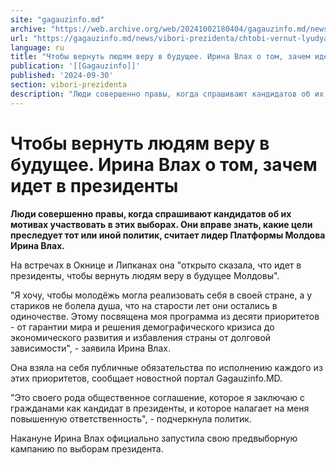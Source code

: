 ```yaml
---
site: "gagauzinfo.md"
archive: "https://web.archive.org/web/20241002180404/gagauzinfo.md/news/vibori-prezidenta/chtobi-vernut-lyudyam-veru-v-buduschee-irina-vlah-o-tom-zachem-idet-v-prezidenti"
url: "https://gagauzinfo.md/news/vibori-prezidenta/chtobi-vernut-lyudyam-veru-v-buduschee-irina-vlah-o-tom-zachem-idet-v-prezidenti"
language: ru
title: "Чтобы вернуть людям веру в будущее. Ирина Влах о том, зачем идет в президенты"
publication: '[[Gagauzinfo]]'
published: '2024-09-30'
section: vibori-prezidenta
description: "Люди совершенно правы, когда спрашивают кандидатов об их мотивах участвовать в этих выборах. Они вправе знать, какие цели преследует тот или иной политик, считает лидер Платформы Молдова Ирина Влах."
---
```


# Чтобы вернуть людям веру в будущее. Ирина Влах о том, зачем идет в президенты

**Люди совершенно правы, когда спрашивают кандидатов об их мотивах участвовать в этих выборах. Они вправе знать, какие цели преследует тот или иной политик, считает лидер Платформы Молдова Ирина Влах.**

На встречах в Окнице и Липканах она "открыто сказала, что идет в президенты, чтобы вернуть людям веру в будущее Молдовы".

"Я хочу, чтобы молодёжь могла реализовать себя в своей стране, а у стариков не болела душа, что на старости лет они остались в одиночестве. Этому посвящена моя программа из десяти приоритетов - от гарантии мира и решения демографического кризиса до экономического развития и избавления страны от долговой зависимости", - заявила Ирина Влах.

Она взяла на себя публичные обязательства по исполнению каждого из этих приоритетов, сообщает новостной портал Gagauzinfo.MD.

"Это своего рода общественное соглашение, которое я заключаю с гражданами как кандидат в президенты, и которое налагает на меня повышенную ответственность", - подчеркнула политик.

Накануне Ирина Влах официально запустила свою предвыборную кампанию по выборам президента.